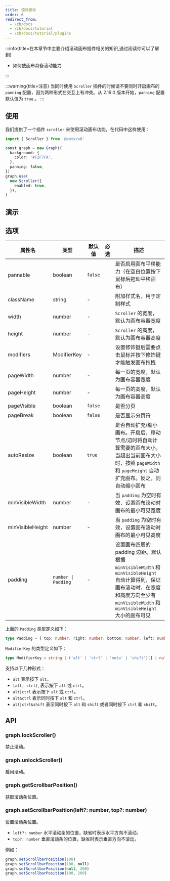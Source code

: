 ```yaml
---
title: 滚动画布
order: 6
redirect_from:
  - /zh/docs
  - /zh/docs/tutorial
  - /zh/docs/tutorial/plugins
---
```


:::info{title=在本章节中主要介绍滚动画布插件相关的知识,通过阅读你可以了解到}

- 如何使画布具备滚动能力

:::

:::warning{title=注意}
当同时使用 `Scroller` 插件的时候请不要同时开启画布的 `panning` 配置，因为两种形式在交互上有冲突。从 2.19.0 版本开始，`panning` 配置默认值为 `true` 。
:::

## 使用

我们提供了一个插件 `scroller` 来使用滚动画布功能，在代码中这样使用：

```ts
import { Scroller } from '@antv/x6'

const graph = new Graph({
  background: {
    color: '#F2F7FA',
  },
  panning: false,
})
graph.use(
  new Scroller({
    enabled: true,
  }),
)
```

## 演示

<code id="plugin-scroller" src="@/src/tutorial/plugins/scroller/index.tsx"></code>

## 选项

| 属性名           | 类型                | 默认值  | 必选 | 描述                                                                                                                                                                                   |
|------------------|---------------------|---------|------|--------------------------------------------------------------------------------------------------------------------------------------------------------------------------------------|
| pannable         | boolean             | `false` |      | 是否启用画布平移能力（在空白位置按下鼠标后拖动平移画布）                                                                                                                                 |
| className        | string              | -       |      | 附加样式名，用于定制样式                                                                                                                                                                |
| width            | number              | -       |      | `Scroller` 的宽度，默认为画布容器宽度                                                                                                                                                   |
| height           | number              | -       |      | `Scroller` 的高度，默认为画布容器高度                                                                                                                                                   |
| modifiers        | ModifierKey         | -       |      | 设置修饰键后需要点击鼠标并按下修饰键才能触发画布拖拽                                                                                                                                   |
| pageWidth        | number              | -       |      | 每一页的宽度，默认为画布容器宽度                                                                                                                                                        |
| pageHeight       | number              | -       |      | 每一页的高度，默认为画布容器高度                                                                                                                                                        |
| pageVisible      | boolean             | `false` |      | 是否分页                                                                                                                                                                               |
| pageBreak        | boolean             | `false` |      | 是否显示分页符                                                                                                                                                                         |
| autoResize       | boolean             | `true`  |      | 是否自动扩充/缩小画布。开启后，移动节点/边时将自动计算需要的画布大小，当超出当前画布大小时，按照 `pageWidth` 和 `pageHeight` 自动扩充画布。反之，则自动缩小画布                              |
| minVisibleWidth  | number              | -       |      | 当 `padding` 为空时有效，设置画布滚动时画布的最小可见宽度                                                                                                                               |
| minVisibleHeight | number              | -       |      | 当 `padding` 为空时有效，设置画布滚动时画布的最小可见高度                                                                                                                               |
| padding          | `number \| Padding` | -       |      | 设置画布四周的 padding 边距。默认根据 `minVisibleWidth` 和 `minVisibleHeight` 自动计算得到，保证画布滚动时，在宽度和高度方向至少有 `minVisibleWidth` 和 `minVisibleHeight` 大小的画布可见 |

上面的 `Padding` 类型定义如下：

```ts
type Padding = { top: number; right: number; bottom: number; left: number }
```

`ModifierKey` 的类型定义如下：

```ts
type ModifierKey = string | ('alt' | 'ctrl' | 'meta' | 'shift')[] | null
```

支持以下几种形式：

- `alt` 表示按下 `alt`。
- `[alt, ctrl]`, 表示按下 `alt` 或 `ctrl`。
- `alt|ctrl` 表示按下 `alt` 或 `ctrl`。
- `alt&ctrl` 表示同时按下 `alt` 和 `ctrl`。
- `alt|ctrl&shift` 表示同时按下 `alt` 和 `shift` 或者同时按下 `ctrl` 和 `shift`。

## API

### graph.lockScroller()

禁止滚动。

### graph.unlockScroller()

启用滚动。

### graph.getScrollbarPosition()

获取滚动条位置。

### graph.setScrollbarPosition(left?: number, top?: number)

设置滚动条位置。

- `left?: number` 水平滚动条的位置，缺省时表示水平方向不滚动。
- `top?: number` 垂直滚动条的位置，缺省时表示垂直方向不滚动。

例如：

```ts
graph.setScrollbarPosition(100)
graph.setScrollbarPosition(100, null)
graph.setScrollbarPosition(null, 200)
graph.setScrollbarPosition(100, 200)
```
